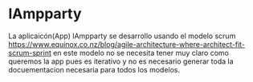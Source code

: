 # lAmpparty
La aplicaicón(App) lAmpparty se desarrollo usando el modelo scrum https://www.equinox.co.nz/blog/agile-architecture-where-architect-fit-scrum-sprint  en este modelo  no se necesita tener muy claro como queremos la app pues es iterativo y no es necesario generar toda la docuementacion necesaria para todos los modelos.
